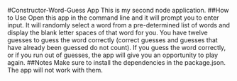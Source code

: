 #Constructor-Word-Guess App 
This is my second node application. 
##How to Use 
Open this app in the command line and it will prompt 
you to enter input. It will randomly select a word 
from a pre-determined list of words and display the 
blank letter spaces of that word for you. You have 
twelve guesses to guess the word correctly (correct 
guesses and guesses that have already been guessed 
do not count). If you guess the word correctly, or 
if you run out of guesses, the app will give you an 
opportunity to play again. 
##Notes 
Make sure to install the dependencies in the 
package.json. The app will not work with them. 